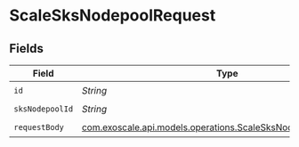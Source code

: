 # ScaleSksNodepoolRequest


## Fields

| Field                                                                                                                    | Type                                                                                                                     | Required                                                                                                                 | Description                                                                                                              |
| ------------------------------------------------------------------------------------------------------------------------ | ------------------------------------------------------------------------------------------------------------------------ | ------------------------------------------------------------------------------------------------------------------------ | ------------------------------------------------------------------------------------------------------------------------ |
| `id`                                                                                                                     | *String*                                                                                                                 | :heavy_check_mark:                                                                                                       | N/A                                                                                                                      |
| `sksNodepoolId`                                                                                                          | *String*                                                                                                                 | :heavy_check_mark:                                                                                                       | N/A                                                                                                                      |
| `requestBody`                                                                                                            | [com.exoscale.api.models.operations.ScaleSksNodepoolRequestBody](../../models/operations/ScaleSksNodepoolRequestBody.md) | :heavy_check_mark:                                                                                                       | N/A                                                                                                                      |